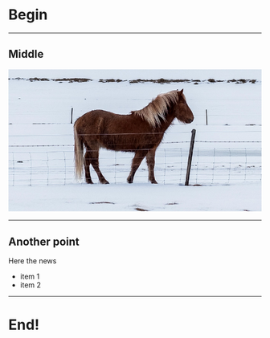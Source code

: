 # Begin

---

## Middle

![](assets/image.jpg)

---

<!--
steps: li
-->

## Another point

Here the news

- item 1
- item 2

---

# End!